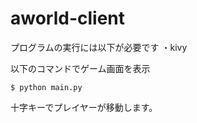 # aworld-client

プログラムの実行には以下が必要です
・kivy

以下のコマンドでゲーム画面を表示  

```
$ python main.py
```

十字キーでプレイヤーが移動します。